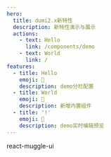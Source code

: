 ```yaml
---
hero:
  title: dumi2.x新特性
  description: 新特性演示与展示
  actions:
    - text: Hello
      link: /components/demo
    - text: World
      link: /
features:
  - title: Hello
    emoji: 💎
    description: demo分栏配置
  - title: World
    emoji: 🌈
    description: 新增内置组件
  - title: '!'
    emoji: 🚀
    description: demo实时编辑预览
---
```


react-muggle-ui
